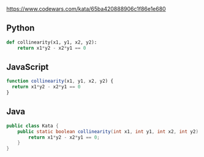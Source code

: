 https://www.codewars.com/kata/65ba420888906c1f86e1e680

## Python
```python
def collinearity(x1, y1, x2, y2):
    return x1*y2 - x2*y1 == 0  
```

## JavaScript
```js
function collinearity(x1, y1, x2, y2) {
  return x1*y2 - x2*y1 == 0
}
```

## Java
```java
public class Kata {
    public static boolean collinearity(int x1, int y1, int x2, int y2) {
        return x1*y2 - x2*y1 == 0;
    }
}
```
